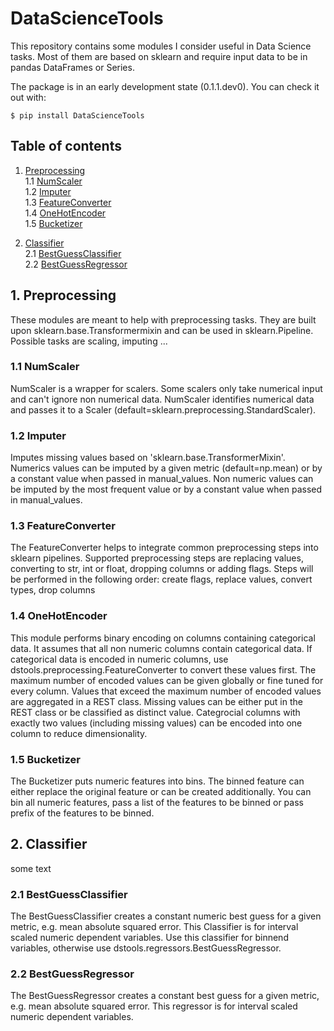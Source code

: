 # DataScienceTools

This repository contains some modules I consider useful in Data Science tasks. Most of them are based on sklearn and require input data to be in pandas DataFrames or Series. <br>

The package is in an early development state (0.1.1.dev0). You can check it out with:

`$ pip install DataScienceTools`

## Table of contents

1. [ Preprocessing ](#preprocessing) <br>
1.1 [ NumScaler ](#numscaler) <br>
1.2 [ Imputer ](#imputer) <br>
1.3 [ FeatureConverter ](#featureconverter) <br>
1.4 [ OneHotEncoder ](#onehotencoder) <br>
1.5 [ Bucketizer ](#bucketizer) <br>

2. [ Classifier ](#classifier) <br>
2.1 [ BestGuessClassifier ](#bestguessclassifier) <br>
2.2 [ BestGuessRegressor ](#bestguessregressor) <br>

<a name="preprocessing"></a>
## 1. Preprocessing

These modules are meant to help with preprocessing tasks. They are built upon sklearn.base.Transformermixin and can be used in sklearn.Pipeline. Possible tasks are scaling, imputing ...


<a name="numscaler"></a>
### 1.1 NumScaler

NumScaler is a wrapper for scalers. Some scalers only take numerical input and can't ignore non numerical data. NumScaler identifies numerical data and passes it to a Scaler (default=sklearn.preprocessing.StandardScaler).


<a name="imputer"></a>
### 1.2 Imputer

Imputes missing values based on 'sklearn.base.TransformerMixin'. Numerics values can be imputed by a given metric (default=np.mean) or by a constant value when passed in manual_values. Non numeric values can be imputed by the most frequent value or by a constant value when passed in manual_values.


<a name="featureconverter"></a>
### 1.3 FeatureConverter

The FeatureConverter helps to integrate common preprocessing steps into sklearn pipelines. Supported preprocessing steps are replacing values, converting to str, int or float, dropping columns or adding flags. Steps will be performed in the following order: create flags, replace values, convert types, drop columns


<a name="onehotencoder"></a>
### 1.4 OneHotEncoder

This module performs binary encoding on columns containing categorical data.
It assumes that all non numeric columns contain categorical data. If categorical data is encoded in numeric columns, use dstools.preprocessing.FeatureConverter to convert these values first. The maximum number of encoded values can be given globally or fine tuned for every column. Values that exceed the maximum number of encoded values are aggregated in a REST class. Missing values can be either put in the REST class or be classified as distinct value. Categrocial columns with exactly two values (including missing values) can be encoded into one column to reduce dimensionality.

<a name="bucketizer"></a>
### 1.5 Bucketizer

The Bucketizer puts numeric features into bins. The binned feature can either replace the original feature or can be created additionally. You can bin all numeric features, pass a list of the features to be binned or pass prefix of the features to be binned.


<a name="classifier"></a>
## 2. Classifier

some text


<a name="bestguessclassifier"></a>
### 2.1 BestGuessClassifier

The BestGuessClassifier creates a constant numeric best guess for a given metric, e.g. mean absolute squared error. This Classifier is for interval scaled numeric dependent variables. Use this classifier for binnend variables, otherwise use dstools.regressors.BestGuessRegressor.


<a name="bestguessregressor"></a>
### 2.2 BestGuessRegressor

The BestGuessRegressor creates a constant best guess for a given metric, e.g. mean absolute squared error. This regressor is for interval scaled numeric dependent variables. 
